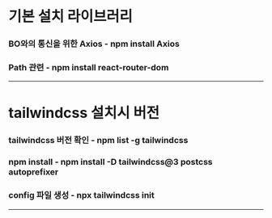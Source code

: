 # 기본 설치 라이브러리
### BO와의 통신을 위한 Axios    - npm install Axios 
### Path 관련                   - npm install react-router-dom

<hr>

# tailwindcss 설치시 버전
 
### tailwindcss 버전 확인       - npm list -g tailwindcss 

### npm install                 - npm install -D tailwindcss@3 postcss autoprefixer
### config 파일 생성            - npx tailwindcss init

<hr>